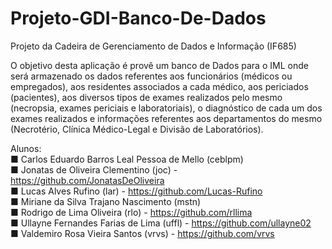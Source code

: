 # Projeto-GDI-Banco-De-Dados

Projeto da Cadeira de Gerenciamento de Dados e Informação (IF685)

O objetivo desta aplicação é provê um banco de Dados para o IML onde será
armazenado os dados referentes aos funcionários (médicos ou empregados), aos residentes
associados a cada médico, aos periciados (pacientes), aos diversos tipos de exames realizados
pelo mesmo (necropsia, exames periciais e laboratoriais), o diagnóstico de cada um dos
exames realizados e informações referentes aos departamentos do mesmo (Necrotério, Clínica
Médico-Legal e Divisão de Laboratórios).

Alunos: <br />
■ Carlos Eduardo Barros Leal Pessoa de Mello (ceblpm) <br />
■ Jonatas de Oliveira Clementino (joc) - https://github.com/JonatasDeOliveira <br />
■ Lucas Alves Rufino (lar) - https://github.com/Lucas-Rufino <br />
■ Miriane da Silva Trajano Nascimento (mstn) <br />
■ Rodrigo de Lima Oliveira (rlo) - https://github.com/rllima <br />
■ Ullayne Fernandes Farias de Lima (uffl) - https://github.com/ullayne02 <br />
■ Valdemiro Rosa Vieira Santos (vrvs) - https://github.com/vrvs <br />
